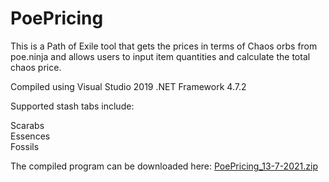 # PoePricing

This is a Path of Exile tool that gets the prices in terms of Chaos orbs from poe.ninja and allows users to input item quantities and calculate the total chaos price.

Compiled using Visual Studio 2019 .NET Framework 4.7.2

Supported stash tabs include:

Scarabs  
Essences  
Fossils  

The compiled program can be downloaded here: [PoePricing_13-7-2021.zip](https://github.com/eraaegis/PoePricing/files/6811478/PoePricing_13-7-2021.zip)
